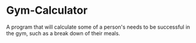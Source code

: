 # Gym-Calculator
A program that will calculate some of a person's needs to be successful in the gym, such as a break down of their meals.
